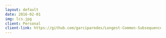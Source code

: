 ```yaml
---
layout: default
date: 2016-02-01
img: lcs.jpg
client: Personal
client-link: https://github.com/garciparedes/Longest-Common-Subsequence
---
```

